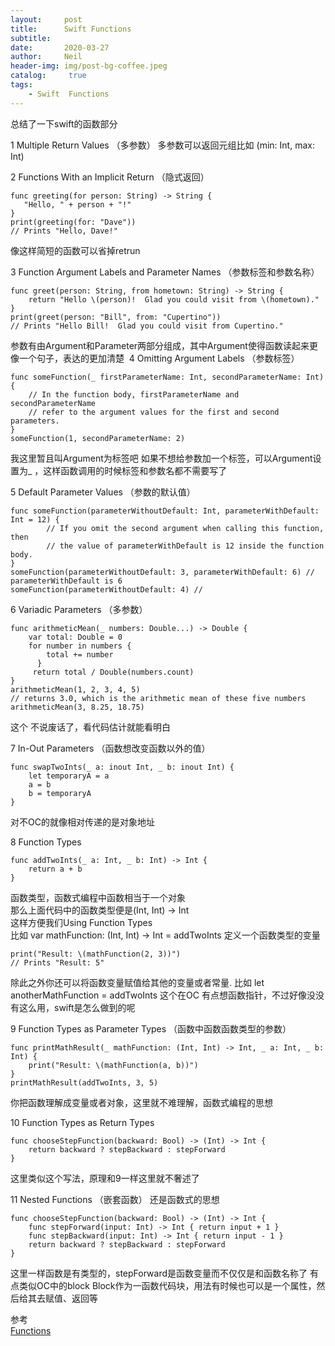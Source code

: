 ```yaml
---
layout:     post
title:      Swift Functions
subtitle:	 
date:       2020-03-27
author:     Neil
header-img: img/post-bg-coffee.jpeg
catalog: 	 true
tags:
    - Swift  Functions
---
```

总结了一下swift的函数部分

1 Multiple Return Values （多参数）
多参数可以返回元组比如 (min: Int, max: Int) 

2 Functions With an Implicit Return （隐式返回）

```
func greeting(for person: String) -> String {
   "Hello, " + person + "!"
}
print(greeting(for: "Dave")) 
// Prints "Hello, Dave!"
```
像这样简短的函数可以省掉retrun

3 Function Argument Labels and Parameter Names （参数标签和参数名称）

```
func greet(person: String, from hometown: String) -> String {
	return "Hello \(person)!  Glad you could visit from \(hometown)."
}
print(greet(person: "Bill", from: "Cupertino"))
// Prints "Hello Bill!  Glad you could visit from Cupertino."
```
参数有由Argument和Parameter两部分组成，其中Argument使得函数读起来更像一个句子，表达的更加清楚 
4 Omitting Argument Labels （参数标签）

```
func someFunction(_ firstParameterName: Int, secondParameterName: Int) {
    // In the function body, firstParameterName and secondParameterName
    // refer to the argument values for the first and second parameters.
}
someFunction(1, secondParameterName: 2)
```
我这里暂且叫Argument为标签吧
如果不想给参数加一个标签，可以Argument设置为_ ，这样函数调用的时候标签和参数名都不需要写了

5 Default Parameter Values （参数的默认值）

```
func someFunction(parameterWithoutDefault: Int, parameterWithDefault: Int = 12) {
	    // If you omit the second argument when calling this function, then
	    // the value of parameterWithDefault is 12 inside the function body.
}
someFunction(parameterWithoutDefault: 3, parameterWithDefault: 6) // parameterWithDefault is 6
someFunction(parameterWithoutDefault: 4) //
```

6 Variadic Parameters （多参数）

```
func arithmeticMean(_ numbers: Double...) -> Double {
	var total: Double = 0
	for number in numbers {
		total += number
	  }
	 return total / Double(numbers.count)
}
arithmeticMean(1, 2, 3, 4, 5)
// returns 3.0, which is the arithmetic mean of these five numbers
arithmeticMean(3, 8.25, 18.75)
```
这个 不说废话了，看代码估计就能看明白

7 In-Out Parameters （函数想改变函数以外的值）

```
func swapTwoInts(_ a: inout Int, _ b: inout Int) {
	let temporaryA = a
	a = b
	b = temporaryA
}
```
对不OC的就像相对传递的是对象地址

8 Function Types

```
func addTwoInts(_ a: Int, _ b: Int) -> Int {
	return a + b
}
```
函数类型，函数式编程中函数相当于一个对象  
那么上面代码中的函数类型便是(Int, Int) -> Int  
这样方便我们Using Function Types  
比如 var mathFunction: (Int, Int) -> Int = addTwoInts 定义一个函数类型的变量

```  
print("Result: \(mathFunction(2, 3))")  
// Prints "Result: 5"
```

除此之外你还可以将函数变量赋值给其他的变量或者常量. 
比如 let anotherMathFunction = addTwoInts
这个在OC 有点想函数指针，不过好像没没有这么用，swift是怎么做到的呢

9 Function Types as Parameter Types （函数中函数函数类型的参数）

```
func printMathResult(_ mathFunction: (Int, Int) -> Int, _ a: Int, _ b: Int) {
	print("Result: \(mathFunction(a, b))")
}
printMathResult(addTwoInts, 3, 5)
```
你把函数理解成变量或者对象，这里就不难理解，函数式编程的思想

10 Function Types as Return Types 

```
func chooseStepFunction(backward: Bool) -> (Int) -> Int {
	return backward ? stepBackward : stepForward
}
```
这里类似这个写法，原理和9一样这里就不奢述了

11 Nested Functions （嵌套函数）
还是函数式的思想

```
func chooseStepFunction(backward: Bool) -> (Int) -> Int {
	func stepForward(input: Int) -> Int { return input + 1 }
	func stepBackward(input: Int) -> Int { return input - 1 }
	return backward ? stepBackward : stepForward
}
```
这里一样函数是有类型的，stepForward是函数变量而不仅仅是和函数名称了 有点类似OC中的block 
Block作为一函数代码块，用法有时候也可以是一个属性，然后给其去赋值、返回等

参考  
[Functions](https://docs.swift.org/swift-book/LanguageGuide/Functions.html)
